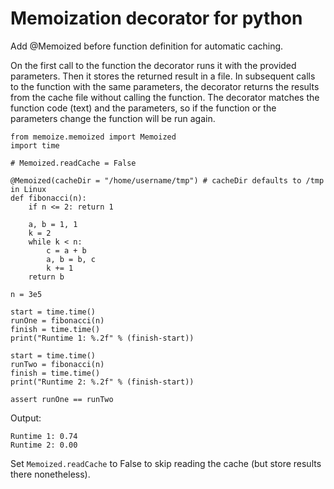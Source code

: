 Memoization decorator for python 
=== 
Add @Memoized before function definition for automatic caching. 

On the first call to the function the decorator runs it with the provided parameters. Then it stores the returned result in a file. In subsequent calls to the function with the same parameters, the decorator returns the results from the cache file without calling the function. The decorator matches the function code (text) and the parameters, so if the function or the parameters change the function will be run again. 

    from memoize.memoized import Memoized
    import time

    # Memoized.readCache = False

    @Memoized(cacheDir = "/home/username/tmp") # cacheDir defaults to /tmp in Linux 
    def fibonacci(n):
        if n <= 2: return 1

        a, b = 1, 1
        k = 2
        while k < n:
            c = a + b
            a, b = b, c
            k += 1
        return b

    n = 3e5
    
    start = time.time()
    runOne = fibonacci(n)
    finish = time.time()
    print("Runtime 1: %.2f" % (finish-start))

    start = time.time()
    runTwo = fibonacci(n)
    finish = time.time()
    print("Runtime 2: %.2f" % (finish-start))

    assert runOne == runTwo

Output: 

    Runtime 1: 0.74
    Runtime 2: 0.00

Set `Memoized.readCache` to False to skip reading the cache (but store results there nonetheless). 
